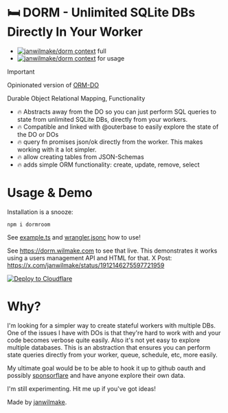 # 🛏️ DORM - Unlimited SQLite DBs Directly In Your Worker

- [![janwilmake/dorm context](https://badge.forgithub.com/janwilmake/dorm?a)](https://uithub.com/janwilmake/dorm) full
- [![janwilmake/dorm context](https://badge.forgithub.com/janwilmake/dorm?excludePathPatterns=*.html&excludePathPatterns=jsonSchemaToSql.ts&excludePathPatterns=package.json&excludePathPatterns=.gitignore&excludePathPatterns=DORM.ts&excludePathPatterns=wrangler.jsonc&b)](https://uithub.com/janwilmake/dorm?excludePathPatterns=*.html&excludePathPatterns=jsonSchemaToSql.ts&excludePathPatterns=package.json&excludePathPatterns=.gitignore&excludePathPatterns=DORM.ts&excludePathPatterns=wrangler.jsonc) for usage

> [!IMPORTANT]
> Opinionated version of [ORM-DO](https://github.com/janwilmake/orm-do)

Durable Object Relational Mapping, Functionality

- 🔥 Abstracts away from the DO so you can just perform SQL queries to state from unlimited SQLite DBs, directly from your workers.
- 🔥 Compatible and linked with @outerbase to easily explore the state of the DO or DOs
- 🔥 query fn promises json/ok directly from the worker. This makes working with it a lot simpler.
- 🔥 allow creating tables from JSON-Schemas
- 🔥 adds simple ORM functionality: create, update, remove, select

# Usage & Demo

Installation is a snooze:

```
npm i dormroom
```

See [example.ts](example.ts) and [wrangler.jsonc](wrangler.jsonc) how to use!

See https://dorm.wilmake.com to see that live. This demonstrates it works using a users management API and HTML for that. X Post: https://x.com/janwilmake/status/1912146275597721959

[![Deploy to Cloudflare](https://deploy.workers.cloudflare.com/button)](https://deploy.workers.cloudflare.com/?url=https://github.com/janwilmake/dorm)

# Why?

I'm looking for a simpler way to create stateful workers with multiple DBs. One of the issues I have with DOs is that they're hard to work with and your code becomes verbose quite easily. Also it's not yet easy to explore multiple databases. This is an abstraction that ensures you can perform state queries directly from your worker, queue, schedule, etc, more easily.

My ultimate goal would be to be able to hook it up to github oauth and possibly [sponsorflare](https://sponsorflare.com) and have anyone explore their own data.

I'm still experimenting. Hit me up if you've got ideas!

Made by [janwilmake](https://x.com/janwilmake).
